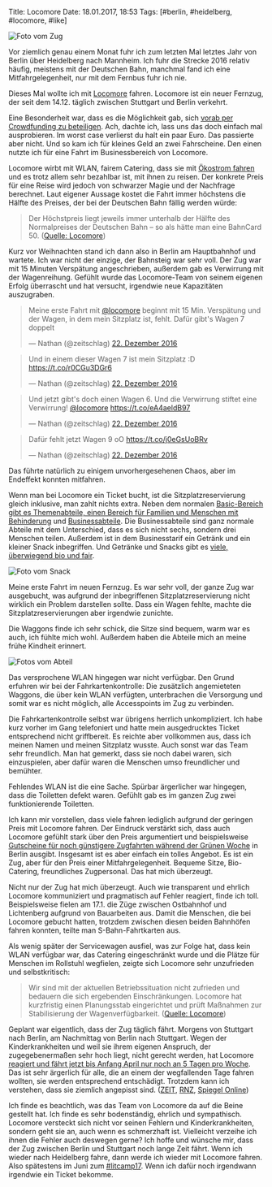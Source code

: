 Title: Locomore
Date: 18.01.2017, 18:53
Tags: [#berlin, #heidelberg, #locomore, #like]

![Foto vom Zug]()

Vor ziemlich genau einem Monat fuhr ich zum letzten Mal letztes Jahr von Berlin über Heidelberg nach Mannheim. Ich fuhr die Strecke 2016 relativ häufig, meistens mit der Deutschen Bahn, manchmal fand ich eine Mitfahrgelegenheit, nur mit dem Fernbus fuhr ich nie.

Dieses Mal wollte ich mit [Locomore](https://locomore.com/de/index.html) fahren. Locomore ist ein neuer Fernzug, der seit dem 14.12. täglich zwischen Stuttgart und Berlin verkehrt. 

Eine Besonderheit war, dass es die Möglichkeit gab, sich [vorab per Crowdfunding zu beteiligen](https://www.startnext.com/locomore). Ach, dachte ich, lass uns das doch einfach mal ausprobieren. Im worst case verlierst du halt ein paar Euro. Das passierte aber nicht. Und so kam ich für kleines Geld an zwei Fahrscheine. Den einen nutzte ich für eine Fahrt im Businessbereich von Locomore.

Locomore wirbt mit WLAN, fairem Catering, dass sie mit [Ökostrom fahren](https://locomore.com/de/oekostrom/) und es trotz allem sehr bezahlbar ist, mit ihnen zu reisen. Der konkrete Preis für eine Reise wird jedoch von schwarzer Magie und der Nachfrage berechnet. Laut eigener Aussage kostet die Fahrt immer höchstens die Hälfte des Preises, der bei der Deutschen Bahn fällig werden würde:

> Der Höchstpreis liegt jeweils immer unterhalb der Hälfte des Normalpreises der Deutschen Bahn – so als hätte man eine BahnCard 50. ([Quelle: Locomore](https://locomore.com/de/faq/#preise))

Kurz vor Weihnachten stand ich dann also in Berlin am Hauptbahnhof und wartete. Ich war nicht der einzige, der Bahnsteig war sehr voll. Der Zug war mit 15 Minuten Verspätung angeschrieben, außerdem gab es Verwirrung mit der Wagenreihung. Gefühlt wurde das Locomore-Team von seinem eigenen Erfolg überrascht und hat versucht, irgendwie neue Kapazitäten auszugraben.

<blockquote class="twitter-tweet" data-lang="de"><p lang="de" dir="ltr">Meine erste Fahrt mit <a href="https://twitter.com/locomore">@locomore</a> beginnt mit 15 Min. Verspätung und der Wagen, in dem mein Sitzplatz ist, fehlt. Dafür gibt&#39;s Wagen 7 doppelt</p>&mdash; Nathan (@zeitschlag) <a href="https://twitter.com/zeitschlag/status/811933475863494656">22. Dezember 2016</a></blockquote> <script async src="//platform.twitter.com/widgets.js" charset="utf-8"></script>

<blockquote class="twitter-tweet" data-lang="de"><p lang="de" dir="ltr">Und in einem dieser Wagen 7 ist mein Sitzplatz :D <a href="https://t.co/r0CGu3DGr6">https://t.co/r0CGu3DGr6</a></p>&mdash; Nathan (@zeitschlag) <a href="https://twitter.com/zeitschlag/status/811934157190365184">22. Dezember 2016</a></blockquote>

<blockquote class="twitter-tweet" data-lang="de"><p lang="de" dir="ltr">Und jetzt gibt&#39;s doch einen Wagen 6. Und die Verwirrung stiftet eine Verwirrung! <a href="https://twitter.com/locomore">@locomore</a> <a href="https://t.co/eA4aeldB97">https://t.co/eA4aeldB97</a></p>&mdash; Nathan (@zeitschlag) <a href="https://twitter.com/zeitschlag/status/811934592953438208">22. Dezember 2016</a></blockquote>

<blockquote class="twitter-tweet" data-lang="de"><p lang="de" dir="ltr">Dafür fehlt jetzt Wagen 9 oO <a href="https://t.co/j0eGsUoBRv">https://t.co/j0eGsUoBRv</a></p>&mdash; Nathan (@zeitschlag) <a href="https://twitter.com/zeitschlag/status/811934690353512448">22. Dezember 2016</a></blockquote>

Das führte natürlich zu einigem unvorhergesehenen Chaos, aber im Endeffekt konnten mitfahren.

Wenn man bei Locomore ein Ticket bucht, ist die Sitzplatzreservierung gleich inklusive, man zahlt nichts extra. Neben dem normalen [Basic-Bereich gibt es Themenabteile, einen Bereich für Familien und Menschen mit Behinderung](https://locomore.com/de/basic/) und [Businessabteile](https://locomore.com/de/business/). Die Businessabteile sind ganz normale Abteile mit dem Unterschied, dass es sich nicht sechs, sondern drei Menschen teilen. Außerdem ist in dem Businesstarif ein Getränk und ein kleiner Snack inbegriffen. Und Getränke und Snacks gibt es [viele, überwiegend bio und fair](https://locomore.com/de/catering/).

![Foto vom Snack]()

Meine erste Fahrt im neuen Fernzug. Es war sehr voll, der ganze Zug war ausgebucht, was aufgrund der inbegriffenen Sitzplatzreservierung nicht wirklich ein Problem darstellen sollte. Dass ein Wagen fehlte, machte die Sitzplatzreservierungen aber irgendwie zunichte.

Die Waggons finde ich sehr schick, die Sitze sind bequem, warm war es auch, ich fühlte mich wohl. Außerdem haben die Abteile mich an meine frühe Kindheit erinnert.

![Fotos vom Abteil]()

Das versprochene WLAN hingegen war nicht verfügbar. Den Grund erfuhren wir bei der Fahrkartenkontrolle: Die zusätzlich angemieteten Waggons, die über kein WLAN verfügten, unterbrachen die Versorgung und somit war es nicht möglich, alle Accesspoints im Zug zu verbinden.

Die Fahrkartenkontrolle selbst war übrigens herrlich unkompliziert. Ich habe kurz vorher im Gang telefoniert und hatte mein ausgedrucktes Ticket entsprechend nicht griffbereit. Es reichte aber vollkommen aus, dass ich meinen Namen und meinen Sitzplatz wusste. Auch sonst war das Team sehr freundlich. Man hat gemerkt, dass sie noch dabei waren, sich einzuspielen, aber dafür waren die Menschen umso freundlicher und bemühter.

Fehlendes WLAN ist die eine Sache. Spürbar ärgerlicher war hingegen, dass die Toiletten defekt waren. Gefühlt gab es im ganzen Zug zwei funktionierende Toiletten.

Ich kann mir vorstellen, dass viele fahren lediglich aufgrund der geringen Preis mit Locomore fahren. Der Eindruck verstärkt sich, dass auch Locomore gefühlt stark über den Preis argumentiert und beispielsweise [Gutscheine für noch günstigere Zugfahrten während der Grünen Woche](https://locomore.com/de/aktuelles/2017-01-11/) in Berlin ausgibt. Insgesamt ist es aber einfach ein tolles Angebot. Es ist ein Zug, aber für den Preis einer Mitfahrgelegenheit. Bequeme Sitze, Bio-Catering, freundliches Zugpersonal. Das hat mich überzeugt.

Nicht nur der Zug hat mich überzeugt. Auch wie transparent und ehrlich Locomore kommuniziert und pragmatisch auf Fehler reagiert, finde ich toll. Beispielsweise fielen am 17.1. die Züge zwischen Ostbahnhof und Lichtenberg aufgrund von Bauarbeiten aus. Damit die Menschen, die bei Locomore gebucht hatten, trotzdem zwischen diesen beiden Bahnhöfen fahren konnten, teilte man S-Bahn-Fahrtkarten aus.

Als wenig später der Servicewagen ausfiel, was zur Folge hat, dass kein WLAN verfügbar war, das Catering eingeschränkt wurde und die Plätze für Menschen im Rollstuhl wegfielen, zeigte sich Locomore sehr unzufrieden und selbstkritisch:

> Wir sind mit der aktuellen Betriebssituation nicht zufrieden und bedauern die sich ergebenden Einschränkungen. Locomore hat kurzfristig einen Planungsstab eingerichtet und prüft Maßnahmen zur Stabilisierung der Wagenverfügbarkeit. ([Quelle: Locomore](https://locomore.com/de/aktuelles/2017-01-14/))

Geplant war eigentlich, dass der Zug täglich fährt. Morgens von Stuttgart nach Berlin, am Nachmittag von Berlin nach Stuttgart. Wegen der Kinderkrankheiten und weil sie ihrem eigenen Anspruch, der zugegebenermaßen sehr hoch liegt, nicht gerecht werden, hat Locomore [reagiert und fährt jetzt bis Anfang April nur noch an 5 Tagen pro Woche](https://locomore.com/de/aktuelles/2017-01-17/). Das ist sehr ärgerlich für alle, die an einem der wegfallenden Tage fahren wollten, sie werden entsprechend entschädigt. Trotzdem kann ich verstehen, dass sie ziemlich angepisst sind. ([ZEIT](http://www.zeit.de/wirtschaft/unternehmen/2017-01/locomore-berlin-stuttgart-zug-wartung?page=3#comments), [RNZ](http://www.rnz.de/nachrichten/heidelberg_artikel,-Aerger-um-Locomore-Kaputte-Toiletten-schlechtes-Wlan-und-grosse-Verspaetungen-_arid,248937.html), [Spiegel Online](http://www.spiegel.de/reise/aktuell/pannenserie-neues-bahnunternehmen-locomore-faehrt-seltener-a-1130411.html))

Ich finde es beachtlich, was das Team von Locomore da auf die Beine gestellt hat. Ich finde es sehr bodenständig, ehrlich und sympathisch. Locomore versteckt sich nicht vor seinen Fehlern und Kinderkrankheiten, sondern geht sie an, auch wenn es schmerzhaft ist. Vielleicht verzeihe ich ihnen die Fehler auch deswegen gerne? Ich hoffe und wünsche mir, dass der Zug zwischen Berlin und Stuttgart noch lange Zeit fährt. Wenn ich wieder nach Heidelberg fahre, dann werde ich wieder mit Locomore fahren. Also spätestens im Juni zum [#litcamp17](http://literaturcamp-heidelberg.de). Wenn ich dafür noch irgendwann irgendwie ein Ticket bekomme.